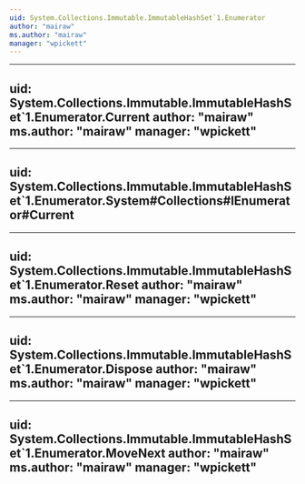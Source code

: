 ```yaml
---
uid: System.Collections.Immutable.ImmutableHashSet`1.Enumerator
author: "mairaw"
ms.author: "mairaw"
manager: "wpickett"
---
```


---
uid: System.Collections.Immutable.ImmutableHashSet`1.Enumerator.Current
author: "mairaw"
ms.author: "mairaw"
manager: "wpickett"
---

---
uid: System.Collections.Immutable.ImmutableHashSet`1.Enumerator.System#Collections#IEnumerator#Current
---

---
uid: System.Collections.Immutable.ImmutableHashSet`1.Enumerator.Reset
author: "mairaw"
ms.author: "mairaw"
manager: "wpickett"
---

---
uid: System.Collections.Immutable.ImmutableHashSet`1.Enumerator.Dispose
author: "mairaw"
ms.author: "mairaw"
manager: "wpickett"
---

---
uid: System.Collections.Immutable.ImmutableHashSet`1.Enumerator.MoveNext
author: "mairaw"
ms.author: "mairaw"
manager: "wpickett"
---
